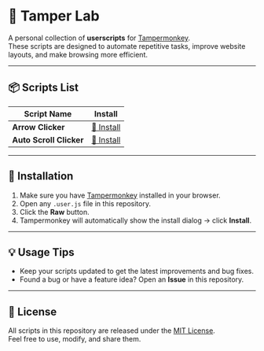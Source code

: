 # 🐒 Tamper Lab

A personal collection of **userscripts** for [Tampermonkey](https://www.tampermonkey.net/).  
These scripts are designed to automate repetitive tasks, improve website layouts, and make browsing more efficient.

---

## 📦 Scripts List

| Script Name             | Install                                                                               |
| ----------------------- | ------------------------------------------------------------------------------------- |
| **Arrow Clicker**       | [🔗 Install](https://github.com/Ryas-Yusenda/tamper-kit/raw/main/arrow-clicker)       |
| **Auto Scroll Clicker** | [🔗 Install](https://github.com/Ryas-Yusenda/tamper-kit/raw/main/auto-scroll-clicker) |

---

## 🚀 Installation

1. Make sure you have [Tampermonkey](https://www.tampermonkey.net/) installed in your browser.
2. Open any `.user.js` file in this repository.
3. Click the **Raw** button.
4. Tampermonkey will automatically show the install dialog → click **Install**.

---

## 💡 Usage Tips

- Keep your scripts updated to get the latest improvements and bug fixes.
- Found a bug or have a feature idea? Open an **Issue** in this repository.

---

## 📜 License

All scripts in this repository are released under the [MIT License](LICENSE).  
Feel free to use, modify, and share them.
